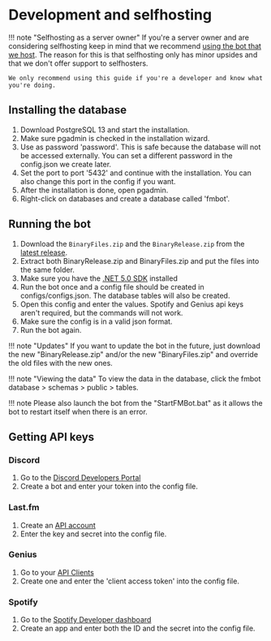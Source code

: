# Development and selfhosting

!!! note "Selfhosting as a server owner"
    If you're a server owner and are considering selfhosting keep in mind that we recommend [using the bot that we host](http://invite.fmbot.xyz/). 
    The reason for this is that selfhosting only has minor upsides and that we don't offer support to selfhosters. 

    We only recommend using this guide if you're a developer and know what you're doing.


## Installing the database
1. Download PostgreSQL 13 and start the installation.
2. Make sure pgadmin is checked in the installation wizard.
3. Use as password 'password'. This is safe because the database will not be accessed externally. You can set a different password in the config.json we create later.
4. Set the port to port '5432' and continue with the installation. You can also change this port in the config if you want.
5. After the installation is done, open pgadmin.
6. Right-click on databases and create a database called 'fmbot'.


## Running the bot
1. Download the `BinaryFiles.zip` and the `BinaryRelease.zip` from the [latest release](https://github.com/fmbot-discord/fmbot/releases/latest).
2. Extract both BinaryRelease.zip and BinaryFiles.zip and put the files into the same folder. 
3. Make sure you have the [.NET 5.0 SDK](https://dotnet.microsoft.com/download/dotnet/5.0) installed
4. Run the bot once and a config file should be created in configs/configs.json. The database tables will also be created.
5. Open this config and enter the values. Spotify and Genius api keys aren't required, but the commands will not work.
6. Make sure the config is in a valid json format.
7. Run the bot again.

!!! note "Updates"
    If you want to update the bot in the future, just download the new "BinaryRelease.zip" and/or the new "BinaryFiles.zip" and override the old files with the new ones.

!!! note "Viewing the data"
    To view the data in the database, click the fmbot database > schemas > public > tables.

!!! note
    Please also launch the bot from the "StartFMBot.bat" as it allows the bot to restart itself when there is an error.

## Getting API keys

### Discord

1. Go to the [Discord Developers Portal](https://discord.com/developers/applications)
2. Create a bot and enter your token into the config file.

### Last.fm

1. Create an [API account](https://www.last.fm/api/account/create)
2. Enter the key and secret into the config file.

### Genius

1. Go to your [API Clients](https://genius.com/api-clients)
2. Create one and enter the 'client access token' into the config file.

### Spotify

1. Go to the [Spotify Developer dashboard](https://developer.spotify.com/dashboard/applications)
2. Create an app and enter both the ID and the secret into the config file.
